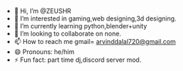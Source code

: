 - 👋 Hi, I’m @ZEUSHR
- 👀 I’m interested in gaming,web designing,3d designing.
- 🌱 I’m currently learning python,blender+unity
- 💞️ I’m looking to collaborate on none.
- 📫 How to reach me gmail= arvinddalal720@gmail.com
- 😄 Pronouns: he/him
- ⚡ Fun fact: part time dj,discord server mod.

<!---
ZEUSHR/ZEUSHR is a ✨ special ✨ repository because its `README.md` (this file) appears on your GitHub profile.
You can click the Preview link to take a look at your changes.
--->
